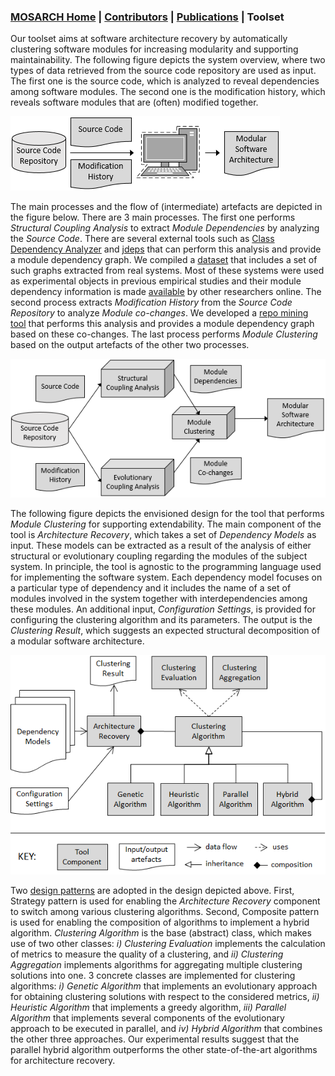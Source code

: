 ### [MOSARCH Home](./) | [Contributors](./people.html) | [Publications](./publications.html) | Toolset

Our toolset aims at software architecture recovery by automatically clustering software modules for increasing modularity and supporting maintainability. The following figure depicts the system overview, where two types of data retrieved from the source code repository are used as input. The first one is the source code, which is analyzed to reveal dependencies among software modules. The second one is the modification history, which reveals software modules that are (often) modified together.

![System Overview](/images/sysoverview.png)

The main processes and the flow of (intermediate) artefacts are depicted in the figure below. There are 3 main processes. The first one performs *Structural Coupling Analysis* to extract *Module Dependencies* by analyzing the *Source Code*. There are several external tools such as [Class Dependency Analyzer](http://www.dependency-analyzer.org/) and [jdeps](https://docs.oracle.com/javase/9/tools/jdeps.htm#JSWOR690) that can perform this analysis and provide a module dependency graph. We compiled a [dataset](https://github.com/hasansozer/MOSARCH/tree/main/dataset) that includes a set of such graphs extracted from real systems. Most of these systems were used as experimental objects in previous empirical studies and their module dependency information is made [available](https://softarch.usc.edu/~lemduc/Recovered_files/ICSA_2018/) by other researchers online. The second process extracts *Modification History* from the *Source Code Repository* to analyze *Module co-changes*. We developed a [repo mining tool](https://github.com/hasansozer/MOSARCH/tree/main/repo_mining) that performs this analysis and provides a module dependency graph based on these co-changes. The last process performs *Module Clustering* based on the output artefacts of the other two processes.

![Flow](/images/flow.png)

The following figure depicts the envisioned design for the tool that performs *Module Clustering* for supporting extendability. The main component of the tool is *Architecture Recovery*, which takes a set of *Dependency Models* as input. These models can be extracted as a result of the analysis of either structural or evolutionary coupling regarding the modules of the subject system. In principle, the tool is agnostic to the programming language used for implementing the software system. Each dependency model focuses on a particular type of dependency and it includes the name of a set of modules involved in the system together with interdependencies among these modules. An additional input, *Configuration Settings*, is provided for configuring the clustering algorithm and its parameters. The output is the *Clustering Result*, which suggests an expected structural decomposition of a modular software architecture.

![Design](/images/design.png)

Two [design patterns](https://en.wikipedia.org/wiki/Design_Patterns) are adopted in the design depicted above. First, Strategy pattern is used for enabling the *Architecture Recovery* component to switch among various clustering algorithms. Second, Composite pattern is used for enabling the composition of algorithms to implement a hybrid algorithm. *Clustering Algorithm* is the base (abstract) class, which makes use of two other classes: *i) Clustering Evaluation* implements the calculation of metrics to measure the quality of a clustering, and *ii) Clustering Aggregation* implements algorithms for aggregating multiple clustering solutions into one. 3 concrete classes are implemented for clustering algorithms: *i) Genetic Algorithm* that implements an evolutionary approach for obtaining clustering solutions with respect to the considered metrics, *ii) Heuristic Algorithm* that implements a greedy algorithm, *iii) Parallel Algorithm* that implements several components of the evolutionary approach to be executed in parallel, and *iv) Hybrid Algorithm* that combines the other three approaches. Our experimental results suggest that the parallel hybrid algorithm outperforms the other state-of-the-art algorithms for architecture recovery.

